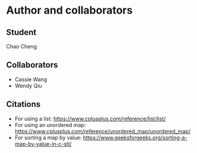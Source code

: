 Author and collaborators
========================

Student
-------
Chao Cheng


Collaborators
-------------
- Cassie Wang
- Wendy Qiu


Citations
---------
- For using a list: https://www.cplusplus.com/reference/list/list/
- For using an unordered map: https://www.cplusplus.com/reference/unordered_map/unordered_map/
- For sorting a map by value: https://www.geeksforgeeks.org/sorting-a-map-by-value-in-c-stl/
